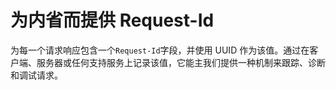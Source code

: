 # 为内省而提供 Request-Id

为每一个请求响应包含一个`Request-Id`字段，并使用 UUID 作为该值。通过在客户端、服务器或任何支持服务上记录该值，它能主我们提供一种机制来跟踪、诊断和调试请求。
